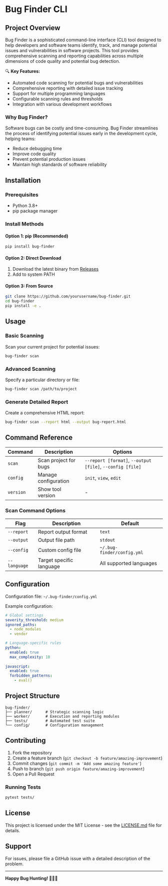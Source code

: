# Bug Finder CLI

## Project Overview

Bug Finder is a sophisticated command-line interface (CLI) tool designed to help developers and software teams identify, track, and manage potential issues and vulnerabilities in software projects. This tool provides comprehensive scanning and reporting capabilities across multiple dimensions of code quality and potential bug detection.

🔍 **Key Features:**
- Automated code scanning for potential bugs and vulnerabilities
- Comprehensive reporting with detailed issue tracking
- Support for multiple programming languages
- Configurable scanning rules and thresholds
- Integration with various development workflows

### Why Bug Finder?

Software bugs can be costly and time-consuming. Bug Finder streamlines the process of identifying potential issues early in the development cycle, helping teams:
- Reduce debugging time
- Improve code quality
- Prevent potential production issues
- Maintain high standards of software reliability

## Installation

### Prerequisites
- Python 3.8+
- pip package manager

### Install Methods

#### Option 1: pip (Recommended)
```bash
pip install bug-finder
```

#### Option 2: Direct Download
1. Download the latest binary from [Releases](https://github.com/yourusername/bug-finder/releases)
2. Add to system PATH

#### Option 3: From Source
```bash
git clone https://github.com/yourusername/bug-finder.git
cd bug-finder
pip install -e .
```

## Usage

### Basic Scanning
Scan your current project for potential issues:
```bash
bug-finder scan
```

### Advanced Scanning
Specify a particular directory or file:
```bash
bug-finder scan /path/to/project
```

### Generate Detailed Report
Create a comprehensive HTML report:
```bash
bug-finder scan --report html --output bug-report.html
```

## Command Reference

| Command | Description | Options |
|---------|-------------|---------|
| `scan` | Scan project for bugs | `--report [format]`, `--output [file]`, `--config [file]` |
| `config` | Manage configuration | `init`, `view`, `edit` |
| `version` | Show tool version | - |

### Scan Command Options

| Flag | Description | Default |
|------|-------------|---------|
| `--report` | Report output format | `text` |
| `--output` | Output file path | `stdout` |
| `--config` | Custom config file | `~/.bug-finder/config.yml` |
| `--language` | Target specific language | All supported languages |

## Configuration

Configuration file: `~/.bug-finder/config.yml`

Example configuration:
```yaml
# Global settings
severity_threshold: medium
ignored_paths:
  - node_modules
  - vendor

# Language-specific rules
python:
  enabled: true
  max_complexity: 10
  
javascript:
  enabled: true
  forbidden_patterns:
    - eval()
```

## Project Structure
```
bug-finder/
├── planner/      # Strategic scanning logic
├── worker/       # Execution and reporting modules
├── tests/        # Automated test suite
└── config/       # Configuration management
```

## Contributing

1. Fork the repository
2. Create a feature branch (`git checkout -b feature/amazing-improvement`)
3. Commit changes (`git commit -m 'Add some amazing feature'`)
4. Push to branch (`git push origin feature/amazing-improvement`)
5. Open a Pull Request

### Running Tests
```bash
pytest tests/
```

## License

This project is licensed under the MIT License - see the [LICENSE.md](LICENSE.md) file for details.

## Support

For issues, please file a GitHub issue with a detailed description of the problem.

---

**Happy Bug Hunting! 🕵️‍♀️🐛**